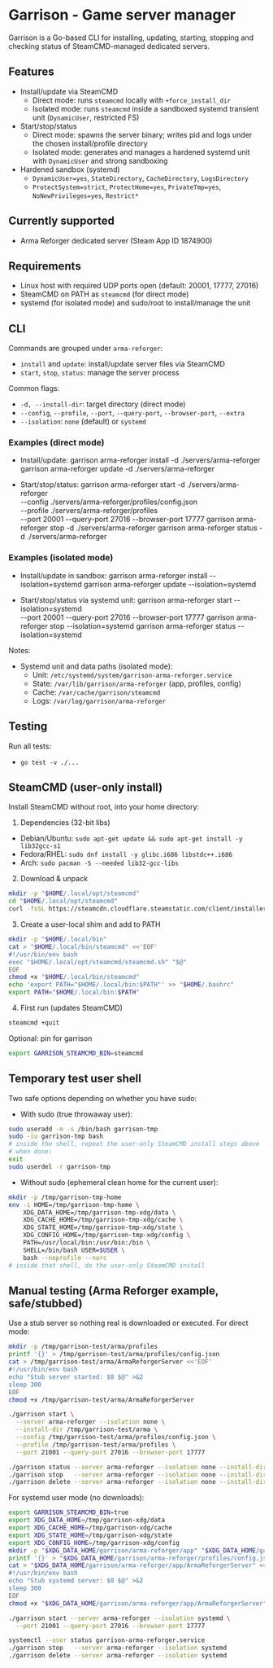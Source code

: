 # Garrison - Game server manager

Garrison is a Go-based CLI for installing, updating, starting, stopping and checking status of SteamCMD-managed dedicated servers.

## Features
- Install/update via SteamCMD
  - Direct mode: runs `steamcmd` locally with `+force_install_dir`
  - Isolated mode: runs `steamcmd` inside a sandboxed systemd transient unit (`DynamicUser`, restricted FS)
- Start/stop/status
  - Direct mode: spawns the server binary; writes pid and logs under the chosen install/profile directory
  - Isolated mode: generates and manages a hardened systemd unit with `DynamicUser` and strong sandboxing
- Hardened sandbox (systemd)
  - `DynamicUser=yes`, `StateDirectory`, `CacheDirectory`, `LogsDirectory`
  - `ProtectSystem=strict`, `ProtectHome=yes`, `PrivateTmp=yes`, `NoNewPrivileges=yes`, `Restrict*`

## Currently supported
- Arma Reforger dedicated server (Steam App ID 1874900)

## Requirements
- Linux host with required UDP ports open (default: 20001, 17777, 27016)
- SteamCMD on PATH as `steamcmd` (for direct mode)
- systemd (for isolated mode) and sudo/root to install/manage the unit

## CLI

Commands are grouped under `arma-reforger`:
- `install` and `update`: install/update server files via SteamCMD
- `start`, `stop`, `status`: manage the server process

Common flags:
- `-d, --install-dir`: target directory (direct mode)
- `--config`, `--profile`, `--port`, `--query-port`, `--browser-port`, `--extra`
- `--isolation`: `none` (default) or `systemd`

### Examples (direct mode)
- Install/update:
  garrison arma-reforger install -d ./servers/arma-reforger
  garrison arma-reforger update -d ./servers/arma-reforger

- Start/stop/status:
  garrison arma-reforger start -d ./servers/arma-reforger \
    --config ./servers/arma-reforger/profiles/config.json \
    --profile ./servers/arma-reforger/profiles \
    --port 20001 --query-port 27016 --browser-port 17777
  garrison arma-reforger stop -d ./servers/arma-reforger
  garrison arma-reforger status -d ./servers/arma-reforger

### Examples (isolated mode)
- Install/update in sandbox:
  garrison arma-reforger install --isolation=systemd
  garrison arma-reforger update --isolation=systemd

- Start/stop/status via systemd unit:
  garrison arma-reforger start --isolation=systemd \
    --port 20001 --query-port 27016 --browser-port 17777
  garrison arma-reforger stop --isolation=systemd
  garrison arma-reforger status --isolation=systemd

Notes:
- Systemd unit and data paths (isolated mode):
  - Unit: `/etc/systemd/system/garrison-arma-reforger.service`
  - State: `/var/lib/garrison/arma-reforger` (app, profiles, config)
  - Cache: `/var/cache/garrison/steamcmd`
  - Logs: `/var/log/garrison/arma-reforger`

## Testing

Run all tests:

- `go test -v ./...`

## SteamCMD (user-only install)

Install SteamCMD without root, into your home directory:

1) Dependencies (32-bit libs)
- Debian/Ubuntu: `sudo apt-get update && sudo apt-get install -y lib32gcc-s1`
- Fedora/RHEL: `sudo dnf install -y glibc.i686 libstdc++.i686`
- Arch: `sudo pacman -S --needed lib32-gcc-libs`

2) Download & unpack
```bash
mkdir -p "$HOME/.local/opt/steamcmd"
cd "$HOME/.local/opt/steamcmd"
curl -fsSL https://steamcdn.cloudflare.steamstatic.com/client/installer/steamcmd_linux.tar.gz | tar -xz
```

3) Create a user-local shim and add to PATH
```bash
mkdir -p "$HOME/.local/bin"
cat > "$HOME/.local/bin/steamcmd" <<'EOF'
#!/usr/bin/env bash
exec "$HOME/.local/opt/steamcmd/steamcmd.sh" "$@"
EOF
chmod +x "$HOME/.local/bin/steamcmd"
echo 'export PATH="$HOME/.local/bin:$PATH"' >> "$HOME/.bashrc"
export PATH="$HOME/.local/bin:$PATH"
```

4) First run (updates SteamCMD)
```bash
steamcmd +quit
```

Optional: pin for garrison
```bash
export GARRISON_STEAMCMD_BIN=steamcmd
```

## Temporary test user shell

Two safe options depending on whether you have sudo:

- With sudo (true throwaway user):
```bash
sudo useradd -m -s /bin/bash garrison-tmp
sudo -iu garrison-tmp bash
# inside the shell, repeat the user-only SteamCMD install steps above
# when done:
exit
sudo userdel -r garrison-tmp
```

- Without sudo (ephemeral clean home for the current user):
```bash
mkdir -p /tmp/garrison-tmp-home
env -i HOME=/tmp/garrison-tmp-home \
    XDG_DATA_HOME=/tmp/garrison-tmp-xdg/data \
    XDG_CACHE_HOME=/tmp/garrison-tmp-xdg/cache \
    XDG_STATE_HOME=/tmp/garrison-tmp-xdg/state \
    XDG_CONFIG_HOME=/tmp/garrison-tmp-xdg/config \
    PATH=/usr/local/bin:/usr/bin:/bin \
    SHELL=/bin/bash USER=$USER \
    bash --noprofile --norc
# inside that shell, do the user-only SteamCMD install
```

## Manual testing (Arma Reforger example, safe/stubbed)

Use a stub server so nothing real is downloaded or executed. For direct mode:
```bash
mkdir -p /tmp/garrison-test/arma/profiles
printf '{}' > /tmp/garrison-test/arma/profiles/config.json
cat > /tmp/garrison-test/arma/ArmaReforgerServer <<'EOF'
#!/usr/bin/env bash
echo "Stub server started: $0 $@" >&2
sleep 300
EOF
chmod +x /tmp/garrison-test/arma/ArmaReforgerServer

./garrison start \
  --server arma-reforger --isolation none \
  --install-dir /tmp/garrison-test/arma \
  --config /tmp/garrison-test/arma/profiles/config.json \
  --profile /tmp/garrison-test/arma/profiles \
  --port 21001 --query-port 27016 --browser-port 17777

./garrison status --server arma-reforger --isolation none --install-dir /tmp/garrison-test/arma
./garrison stop   --server arma-reforger --isolation none --install-dir /tmp/garrison-test/arma
./garrison delete --server arma-reforger --isolation none --install-dir /tmp/garrison-test/arma
```

For systemd user mode (no downloads):
```bash
export GARRISON_STEAMCMD_BIN=true
export XDG_DATA_HOME=/tmp/garrison-xdg/data
export XDG_CACHE_HOME=/tmp/garrison-xdg/cache
export XDG_STATE_HOME=/tmp/garrison-xdg/state
export XDG_CONFIG_HOME=/tmp/garrison-xdg/config
mkdir -p "$XDG_DATA_HOME/garrison/arma-reforger/app" "$XDG_DATA_HOME/garrison/arma-reforger/profiles"
printf '{}' > "$XDG_DATA_HOME/garrison/arma-reforger/profiles/config.json"
cat > "$XDG_DATA_HOME/garrison/arma-reforger/app/ArmaReforgerServer" <<'EOF'
#!/usr/bin/env bash
echo "Stub systemd server: $0 $@" >&2
sleep 300
EOF
chmod +x "$XDG_DATA_HOME/garrison/arma-reforger/app/ArmaReforgerServer"

./garrison start --server arma-reforger --isolation systemd \
  --port 21001 --query-port 27016 --browser-port 17777

systemctl --user status garrison-arma-reforger.service
./garrison stop   --server arma-reforger --isolation systemd
./garrison delete --server arma-reforger --isolation systemd
```

